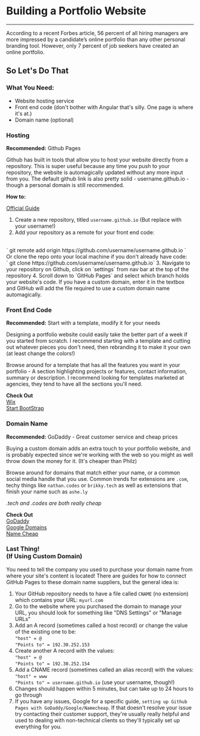 <!--
Creator: Brandon Kerr
For GA WDI 32 
-->

# Building a Portfolio Website
------
According to a recent Forbes article, 56 percent of all hiring managers are more impressed by a candidate’s online portfolio than any other personal branding tool. However, only 7 percent of job seekers have created an online portfolio.

## So Let's Do That
### What You Need:
* Website hosting service
* Front end code (don't bother with Angular that's silly. One page is where it's at.)
* Domain name (optional)

### Hosting
**Recommended:** Github Pages

Github has built in tools that allow you to host your website directly from a repository. This is super useful because any time you push to your repository, the website is automagically updated without any more input from you. The default github link is also pretty solid - username.github.io - though a personal domain is still recommended.

**How to:**

[Official Guide](https://pages.github.com/)

1. Create a new repository, titled `username.github.io` (But replace with your username!)
2. Add your repository as a remote for your front end code: 
<br>
	` git remote add origin https://github.com/username/username.github.io `
<br>
	Or clone the repo onto your local machine if you don't already have code: <br>
	` git clone https://github.com/username/username.github.io`
3. Navigate to your repository on Github, click on `settings` from nav bar at the top of the repository
4. Scroll down to `GitHub Pages` and select which branch holds your website's code. If you have a custom domain, enter it in the textbox and GitHub will add the file required to use a custom domain name automagically.

### Front End Code
**Recommended:** Start with a template, modify it for your needs

Designing a portfolio website could easily take the better part of a week if you started from scratch. I recommend starting with a template and cutting out whatever pieces you don't need, then rebranding it to make it your own (at least change the colors!)

Browse around for a template that has all the features you want in your portfolio - A section highlighting projects or features, contact information, summary or description. I recommend looking for templates marketed at agencies, they tend to have all the sections you'll need. 

**Check Out** <br>
[Wix](http://www.wix.com/website/templates)<br>
[Start BootStrap](https://startbootstrap.com/)

### Domain Name
**Recommended:** GoDaddy - Great customer service and cheap prices

Buying a custom domain adds an extra touch to your portfolio website, and is probably expected since we're working with the web so you might as well throw down the money for it. (It's cheaper than Philz)

Browse around for domains that match either your name, or a common social media handle that you use. Common trends for extensions are `.com`, techy things like `nathan.codes` or `brikky.tech` as well as extensions that finish your name such as `ashe.ly` 

*.tech and .codes are both really cheap*

**Check Out** <br>
[GoDaddy](https://www.godaddy.com/?isc=gofd2001aj&countryview=1)<br>
[Google Domains](https://domains.google/)<br>
[Name Cheap](https://www.namecheap.com/)

### Last Thing!<br>(If Using Custom Domain)

You need to tell the company you used to purchase your domain name from where your site's content is located! There are guides for how to connect GitHub Pages to these domain name suppliers, but the general idea is:

1. Your GitHub repository needs to have a file called `CNAME` (no extension) which contains your URL: `myurl.com`
2. Go to the website where you purchased the domain to manage your URL, you should look for something like "DNS Settings" or "Manage URLs"
3. Add an A record (sometimes called a host record) or change the value of the existing one to be: 
<br> `"host" = @` <br> `"Points to" = 192.30.252.153`
4. Create another A record with the values: 
<br> `"host" = @` <br> `"Points to" = 192.30.252.154`
5. Add a CNAME record (sometimes called an alias record) with the values:
<br> `"host" = www` <br> `"Points to" = username.github.io` (use your username, though!)
6. Changes should happen within 5 minutes, but can take up to 24 hours to go through
7. If you have any issues, Google for a specific guide, `setting up Github Pages with GoDaddy/Google/Namecheap`. If that doesn't resolve your issue try contacting their customer support, they're usually really helpful and used to dealing with non-technical clients so they'll typically set up everything for you.



